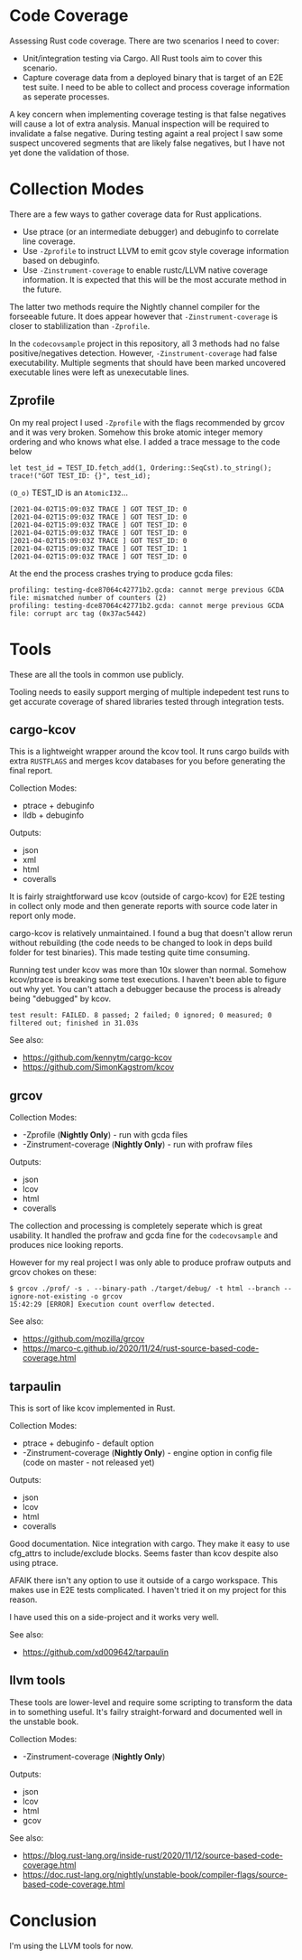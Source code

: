 # Code Coverage

Assessing Rust code coverage. There are two scenarios I need to cover: 

 * Unit/integration testing via Cargo. All Rust tools aim to cover this scenario.
 * Capture coverage data from a deployed binary that is target of an E2E test suite. I need to be able to collect and process coverage information as seperate processes.

A key concern when implementing coverage testing is that false negatives will cause a lot of extra analysis. Manual inspection will be required to invalidate a false negative. During testing againt a real project I saw some suspect uncovered segments that are likely false negatives, but I have not yet done the validation of those.

# Collection Modes

There are a few ways to gather coverage data for Rust applications.

* Use ptrace (or an intermediate debugger) and debuginfo to correlate line coverage.
* Use `-Zprofile` to instruct LLVM to emit gcov style coverage information based on debuginfo.
* Use `-Zinstrument-coverage` to enable rustc/LLVM native coverage information. It is expected that this will be the most accurate method in the future.

The latter two methods require the Nightly channel compiler for the forseeable future. It does appear however that `-Zinstrument-coverage` is closer to stablilization than `-Zprofile`.

In the `codecovsample` project in this repository, all 3 methods had no false positive/negatives detection. However, `-Zinstrument-coverage` had false executability. Multiple segments that should have been marked uncovered executable lines were left as unexecutable lines.

## Zprofile

On my real project I used `-Zprofile` with the flags recommended by grcov and it was very broken. Somehow this broke atomic integer memory ordering and who knows what else. I added a trace message to the code below 

```
let test_id = TEST_ID.fetch_add(1, Ordering::SeqCst).to_string();
trace!("GOT TEST_ID: {}", test_id);
```

`(O_o)` TEST_ID is an `AtomicI32`...

```
[2021-04-02T15:09:03Z TRACE ] GOT TEST_ID: 0
[2021-04-02T15:09:03Z TRACE ] GOT TEST_ID: 0
[2021-04-02T15:09:03Z TRACE ] GOT TEST_ID: 0
[2021-04-02T15:09:03Z TRACE ] GOT TEST_ID: 0
[2021-04-02T15:09:03Z TRACE ] GOT TEST_ID: 0
[2021-04-02T15:09:03Z TRACE ] GOT TEST_ID: 1
[2021-04-02T15:09:03Z TRACE ] GOT TEST_ID: 0
```

At the end the process crashes trying to produce gcda files:

```
profiling: testing-dce87064c42771b2.gcda: cannot merge previous GCDA file: mismatched number of counters (2)
profiling: testing-dce87064c42771b2.gcda: cannot merge previous GCDA file: corrupt arc tag (0x37ac5442)
```

# Tools

These are all the tools in common use publicly.

Tooling needs to easily support merging of multiple indepedent test runs to get accurate coverage of shared libraries tested through integration tests.

## cargo-kcov

This is a lightweight wrapper around the kcov tool. It runs cargo builds with extra `RUSTFLAGS` and merges kcov databases for you before generating the final report.

Collection Modes:

 * ptrace + debuginfo
 * lldb + debuginfo

Outputs: 

 * json
 * xml
 * html
 * coveralls

It is fairly straightforward use kcov (outside of cargo-kcov) for E2E testing in collect only mode and then generate reports with source code later in report only mode.

cargo-kcov is relatively unmaintained. I found a bug that doesn't allow rerun without rebuilding (the code needs to be changed to look in deps build folder for test binaries). This made testing quite time consuming.

Running test under kcov was more than 10x slower than normal. Somehow kcov/ptrace is breaking some test executions. I haven't been able to figure out why yet. You can't attach a debugger because the process is already being "debugged" by kcov.

```
test result: FAILED. 8 passed; 2 failed; 0 ignored; 0 measured; 0 filtered out; finished in 31.03s
```

See also:
 * https://github.com/kennytm/cargo-kcov
 * https://github.com/SimonKagstrom/kcov

## grcov 

Collection Modes:

 * -Zprofile (**Nightly Only**) - run with gcda files
 * -Zinstrument-coverage (**Nightly Only**) - run with profraw files

Outputs: 

 * json
 * lcov
 * html
 * coveralls

The collection and processing is completely seperate which is great usability. It handled the profraw and gcda fine for the `codecovsample` and produces nice looking reports.

However for my real project I was only able to produce profraw outputs and grcov chokes on these:

```
$ grcov ./prof/ -s . --binary-path ./target/debug/ -t html --branch --ignore-not-existing -o grcov 
15:42:29 [ERROR] Execution count overflow detected.
```

See also:

 * https://github.com/mozilla/grcov
 * https://marco-c.github.io/2020/11/24/rust-source-based-code-coverage.html

## tarpaulin

This is sort of like kcov implemented in Rust.

Collection Modes:
 * ptrace + debuginfo - default option
 * -Zinstrument-coverage (**Nightly Only**) - engine option in config file (code on master - not released yet)

Outputs: 
 * json
 * lcov
 * html
 * coveralls

Good documentation. Nice integration with cargo. They make it easy to use cfg_attrs to include/exclude blocks. Seems faster than kcov despite also using ptrace.

AFAIK there isn't any option to use it outside of a cargo workspace. This makes use in E2E tests complicated. I haven't tried it on my project for this reason.

I have used this on a side-project and it works very well.

See also:

* https://github.com/xd009642/tarpaulin

## llvm tools

These tools are lower-level and require some scripting to transform the data in to something useful. It's failry straight-forward and documented well in the unstable book.

Collection Modes:

 * -Zinstrument-coverage (**Nightly Only**)

Outputs: 
 * json
 * lcov
 * html
 * gcov

See also:
 * https://blog.rust-lang.org/inside-rust/2020/11/12/source-based-code-coverage.html
 * https://doc.rust-lang.org/nightly/unstable-book/compiler-flags/source-based-code-coverage.html

# Conclusion

I'm using the LLVM tools for now. 